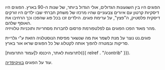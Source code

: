 הפוגים היו בין השגעונות הגדולים, אולי הגדול ביותר, של שנות ה-90 בארץ. הפוגים היו דיסקיות קרטון עם איורים צבעוניים שהיו מרכזו של משחק חברתי שבו ילדים היו זורקים דיסקית פלסטיק, ה"פצץ", על ערימת פוגים. הילדים זכו בכל פוג שהפכו וכך הרחיבו את האוסף שלהם.  
מהר מאוד הפכו הפוגים גם לפלטפורמת פרסום לחברות מסחריות ותוכניות טלוויזיה.  

פוגים.נט נוצר על מנת לשמר את מה שנשאר מפיסת הנוסטלגיה הזאת ע"י גלריית סריקות ובמטרה להפוך אותה לקטלוג של כל הפוגים שראו אור בארץ.  

לתרומות לאתר, היכנסו ל[עמוד התרומות]({{ relref . "/contrib" }}).

עוד על הפוגים <a href="https://he.wikipedia.org/wiki/%D7%A4%D7%95%D7%92%D7%99%D7%9D" target="_blank">בוויקיפדיה</a>.
